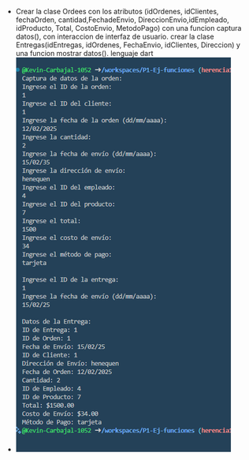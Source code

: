 * Crear la clase Ordees con los atributos (idOrdenes, idClientes, fechaOrden, cantidad,FechadeEnvio, DireccionEnvio,idEmpleado, idProducto, Total, CostoEnvio, MetodoPago) con una funcion captura datos(), con interaccion de interfaz de usuario. crear la clase Entregas(idEntregas, idOrdenes, FechaEnvio, idClientes, Direccion) y una funcion mostrar datos(). lenguaje dart
* ![alt text](image-13.png)
